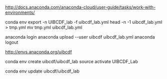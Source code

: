 http://docs.anaconda.com/anaconda-cloud/user-guide/tasks/work-with-environments/    

conda env export -n UIBCDF_lab -f uibcdf_lab.yml
head -n -1 uibcdf_lab.yml > tmp.yml
mv tmp.yml uibcdf_lab.yml


anaconda login
anaconda upload --user uibcdf uibcdf_lab.yml
anaconda logout

http://envs.anaconda.org/uibcdf

conda env create uibcdf/uibcdf_lab
source activate UIBCDF_Lab

conda env update uibcdf/uibcdf_lab
